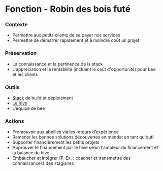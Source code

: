 # Fonction - Robin des bois futé
### Contexte
- Permettre aux petits clients de se payer nos services
- Permettre de démarrer rapidement et à moindre coût un projet
### Préservation
- La connaissance et la pertinence de la stack
- L'appréciation et la rentabilité (incluant le coût d'opportunité) pour bee et les clients
### Outils
- [Stack](https://drive.google.com/drive/u/1/folders/1GFNF0Im2Pz5W-wx-aaNFpu3gUNSO0BK2) de build et déploiement
- [Le hive](./contribuer_au_hive.md)
- L'équipe de bee
### Actions
- Promouvoir aux abeilles via les retours d'expérience
- Ramener les bonnes solutions découvertes en mandat en tant qu'outil
- Supporter financièrement les petits projets
- Approuver le financement par le hive selon l'ampleur du financement et la balance du hive
- Embaucher et intégrer (P. Ex. : coacher et transmettre des connaissances) des stagiaires
